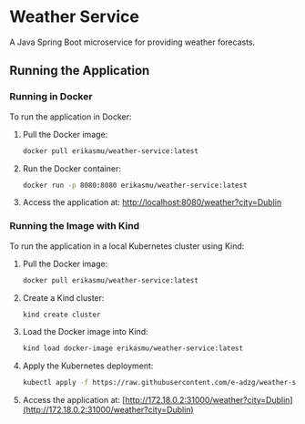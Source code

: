 # Weather Service
A Java Spring Boot microservice for providing weather forecasts.

## Running the Application

### Running in Docker

To run the application in Docker:

1. Pull the Docker image:
   ```bash
   docker pull erikasmu/weather-service:latest
   ```

2. Run the Docker container:
   ```bash
   docker run -p 8080:8080 erikasmu/weather-service:latest
   ```

3. Access the application at: [http://localhost:8080/weather?city=Dublin](http://localhost:8080/weather?city=Dublin)

### Running the Image with Kind

To run the application in a local Kubernetes cluster using Kind:

1. Pull the Docker image:
   ```bash
   docker pull erikasmu/weather-service:latest
   ```

2. Create a Kind cluster:
   ```bash
   kind create cluster
   ```

3. Load the Docker image into Kind:
   ```bash
   kind load docker-image erikasmu/weather-service:latest
   ```

4. Apply the Kubernetes deployment:
   ```bash
   kubectl apply -f https://raw.githubusercontent.com/e-adzg/weather-service/main/k8s/deployment.yaml
   ```

5. Access the application at: [http://172.18.0.2:31000/weather?city=Dublin](http://172.18.0.2:31000/weather?city=Dublin)